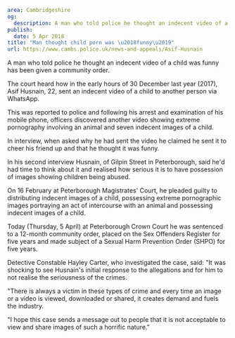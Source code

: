 ```yaml
area: Cambridgeshire
og:
  description: A man who told police he thought an indecent video of a child was funny has been given a community order.
publish:
  date: 5 Apr 2018
title: "Man thought child porn was \u2018funny\u2019"
url: https://www.cambs.police.uk/news-and-appeals/Asif-Husnain
```

A man who told police he thought an indecent video of a child was funny has been given a community order.

The court heard how in the early hours of 30 December last year (2017), Asif Husnain, 22, sent an indecent video of a child to another person via WhatsApp.

This was reported to police and following his arrest and examination of his mobile phone, officers discovered another video showing extreme pornography involving an animal and seven indecent images of a child.

In interview, when asked why he had sent the video he claimed he sent it to cheer his friend up and that he thought it was funny.

In his second interview Husnain, of Gilpin Street in Peterborough, said he'd had time to think about it and realised how serious it is to have possession of images showing children being abused.

On 16 February at Peterborough Magistrates' Court, he pleaded guilty to distributing indecent images of a child, possessing extreme pornographic images portraying an act of intercourse with an animal and possessing indecent images of a child.

Today (Thursday, 5 April) at Peterborough Crown Court he was sentenced to a 12-month community order, placed on the Sex Offenders Register for five years and made subject of a Sexual Harm Prevention Order (SHPO) for five years.

Detective Constable Hayley Carter, who investigated the case, said: "It was shocking to see Husnain's initial response to the allegations and for him to not realise the seriousness of the crimes.

"There is always a victim in these types of crime and every time an image or a video is viewed, downloaded or shared, it creates demand and fuels the industry.

"I hope this case sends a message out to people that it is not acceptable to view and share images of such a horrific nature."
